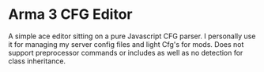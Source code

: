 # Arma 3 CFG Editor
 A simple ace editor sitting on a pure Javascript CFG parser. I personally use it for managing my server config files and light Cfg's for mods. Does not support preprocessor commands or includes as well as no detection for class inheritance.
